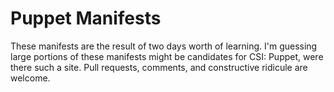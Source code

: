Puppet Manifests
================

These manifests are the result of two days worth of learning.  I'm guessing
large portions of these manifests might be candidates for CSI: Puppet, were
there such a site.  Pull requests, comments, and constructive ridicule are
welcome.
